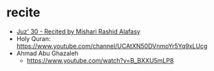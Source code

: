 # recite

* [Juz' 30 - Recited by Mishari Rashid Alafasy](https://www.youtube.com/watch?v=HK8b1CUxyhw)
* Holy Quran: https://www.youtube.com/channel/UCAtXN50DVnmoYr5Yq9xLUcg
* Ahmad Abu Ghazaleh
  * https://www.youtube.com/watch?v=B_BXXU5mLP8
